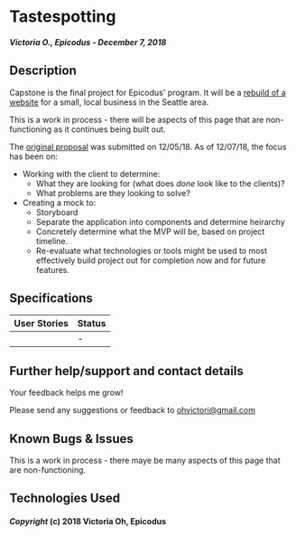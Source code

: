 # Tastespotting
##### Victoria O., Epicodus - December 7, 2018

## Description
Capstone is the final project for Epicodus' program. It will be a [rebuild of a website](https://atthepeakcafe.weebly.com/) for a small, local business in the Seattle area.

This is a work in process - there will be aspects of this page that are non-functioning as it continues being built out.

The [original proposal](https://docs.google.com/document/d/1zBrqdBsdz7zHvyJbsR9m74gMBd3m7z2Ocx__aKxWPM4/edit?usp=sharing) was submitted on 12/05/18. As of 12/07/18, the focus has been on:
* Working with the client to determine:
    * What they are looking for (what does _*done*_ look like to the clients)?
    * What problems are they looking to solve?
* Creating a mock to:
    * Storyboard
    * Separate the application into components and determine heirarchy
    * Concretely determine what the MVP will be, based on project timeline.
    * Re-evaluate what technologies or tools might be used to most effectively build project out for completion now and for future features.


## Specifications
| User Stories | Status |
|-------------|-------------|
|| - |




## Further help/support and contact details
Your feedback helps me grow!

Please send any suggestions or feedback to ohvictori@gmail.com

## Known Bugs & Issues
This is a work in process - there maye be many aspects of this page that are non-functioning.



## Technologies Used


#### *Copyright* (c) 2018 Victoria Oh, Epicodus